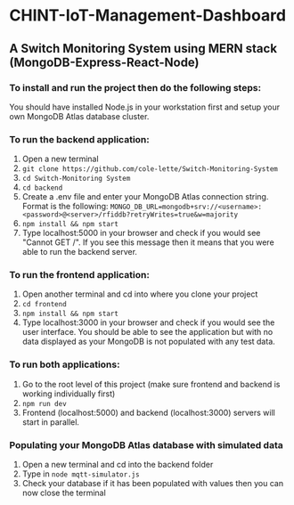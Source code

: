 # CHINT-IoT-Management-Dashboard
## A Switch Monitoring System using MERN stack (MongoDB-Express-React-Node)  

### To install and run the project then do the following steps:  
You should have installed Node.js in your workstation first and setup your own MongoDB Atlas database cluster.

### To run the backend application:  
1. Open a new terminal
2. ```git clone https://github.com/cole-lette/Switch-Monitoring-System```  
3. ```cd Switch-Monitoring System```  
4. ```cd backend```  
5. Create a .env file and enter your MongoDB Atlas connection string.  
Format is the following: ```MONGO_DB_URL=mongodb+srv://<username>:<password>@<server>/rfiddb?retryWrites=true&w=majority```
6. ```npm install && npm start```  
7. Type localhost:5000 in your browser and check if you would see "Cannot GET /".  If you see this message then it means that you were able to run the backend server.  

### To run the frontend application:  
1.  Open another terminal and cd into where you clone your project  
2.  ```cd frontend```  
3.  ```npm install && npm start```  
3.  Type localhost:3000 in your browser and check if you would see the user interface.  You should be able to see the application but with no data displayed as your MongoDB is not populated with any test data.  

### To run both applications:
1. Go to the root level of this project (make sure frontend and backend is working individually first)
2. ```npm run dev```
3. Frontend (localhost:5000) and backend (localhost:3000) servers will start in parallel.

### Populating your MongoDB Atlas database with simulated data
1.  Open a new terminal and cd into the backend folder
2.  Type in ```node mqtt-simulator.js```  
3.  Check your database if it has been populated with values then you can now close the terminal





